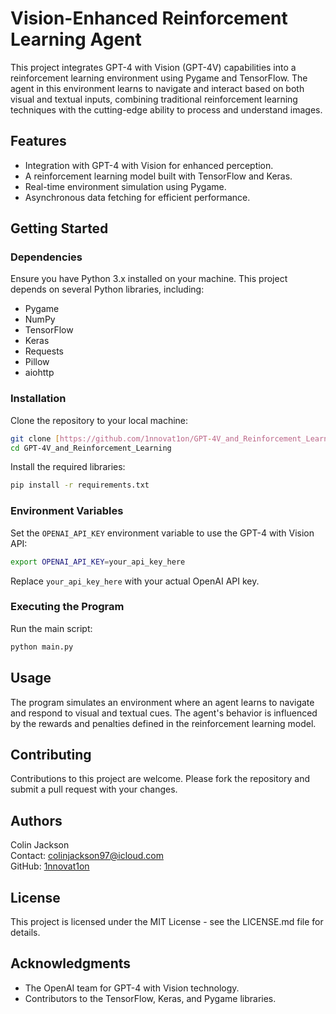 # Vision-Enhanced Reinforcement Learning Agent

This project integrates GPT-4 with Vision (GPT-4V) capabilities into a reinforcement learning environment using Pygame and TensorFlow. The agent in this environment learns to navigate and interact based on both visual and textual inputs, combining traditional reinforcement learning techniques with the cutting-edge ability to process and understand images.

## Features

- Integration with GPT-4 with Vision for enhanced perception.
- A reinforcement learning model built with TensorFlow and Keras.
- Real-time environment simulation using Pygame.
- Asynchronous data fetching for efficient performance.

## Getting Started

### Dependencies

Ensure you have Python 3.x installed on your machine. This project depends on several Python libraries, including:

- Pygame
- NumPy
- TensorFlow
- Keras
- Requests
- Pillow
- aiohttp

### Installation

Clone the repository to your local machine:

```bash
git clone [https://github.com/1nnovat1on/GPT-4V_and_Reinforcement_Learning.git](https://github.com/1nnovat1on/GPT-4V_and_Reinforcement_Learning.git)  
cd GPT-4V_and_Reinforcement_Learning
```

Install the required libraries:

```bash
pip install -r requirements.txt
```

### Environment Variables

Set the `OPENAI_API_KEY` environment variable to use the GPT-4 with Vision API:

```bash
export OPENAI_API_KEY=your_api_key_here
```

Replace `your_api_key_here` with your actual OpenAI API key.

### Executing the Program

Run the main script:

```bash
python main.py
```

## Usage

The program simulates an environment where an agent learns to navigate and respond to visual and textual cues. The agent's behavior is influenced by the rewards and penalties defined in the reinforcement learning model.

## Contributing

Contributions to this project are welcome. Please fork the repository and submit a pull request with your changes.

## Authors

Colin Jackson    
Contact: [colinjackson97@icloud.com](mailto:colinjackson97@icloud.com)  
GitHub: [1nnovat1on](https://github.com/1nnovat1on)

## License

This project is licensed under the MIT License - see the LICENSE.md file for details.

## Acknowledgments

- The OpenAI team for GPT-4 with Vision technology.
- Contributors to the TensorFlow, Keras, and Pygame libraries.
